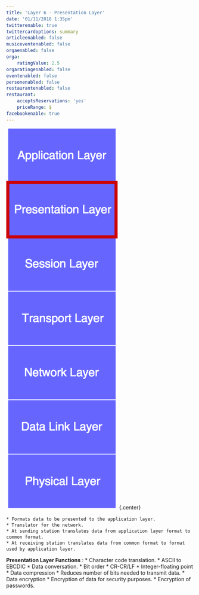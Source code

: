 ```yaml
---
title: 'Layer 6 - Presentation Layer'
date: '01/11/2018 1:35pm'
twitterenable: true
twittercardoptions: summary
articleenabled: false
musiceventenabled: false
orgaenabled: false
orga:
    ratingValue: 2.5
orgaratingenabled: false
eventenabled: false
personenabled: false
restaurantenabled: false
restaurant:
    acceptsReservations: 'yes'
    priceRange: $
facebookenable: true
---
```


![](layer-6-osi.png?cropResize=500,500)   {.center}

```
* Formats data to be presented to the application layer.
* Translator for the network.
* At sending station translates data from application layer format to common format.
* At receiving station translates data from common format to format used by application layer.
```

**Presentation Layer Functions** :
	* Character code translation.
		* ASCII to EBCDIC
	* Data conversation.
		* Bit order
		* CR-CR/LF
		* Integer-floating point
	* Data compression
		* Reduces number of bits needed to transmit data.
	* Data encryption
		* Encryption of data for security purposes.
		* Encryption of passwords.
